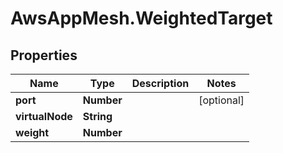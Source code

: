# AwsAppMesh.WeightedTarget

## Properties

Name | Type | Description | Notes
------------ | ------------- | ------------- | -------------
**port** | **Number** |  | [optional] 
**virtualNode** | **String** |  | 
**weight** | **Number** |  | 



